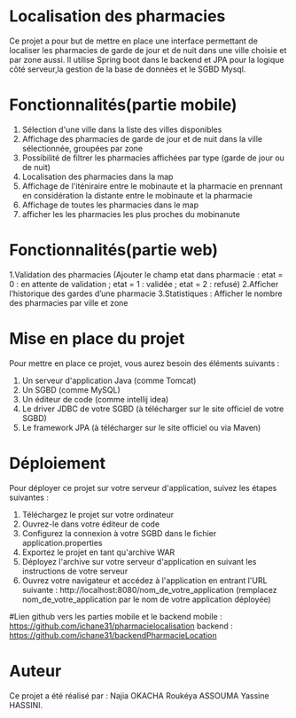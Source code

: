 # Localisation des pharmacies
Ce projet a pour but de mettre en place une interface permettant de localiser les pharmacies de garde de jour et de nuit dans une ville choisie et par zone aussi. Il utilise Spring boot dans le backend et JPA pour la logique côté serveur,la gestion de la base de données et le SGBD Mysql.

# Fonctionnalités(partie mobile)
1. Sélection d'une ville dans la liste des villes disponibles
2. Affichage des pharmacies de garde de jour et de nuit dans la ville sélectionnée, groupées par zone
3. Possibilité de filtrer les pharmacies affichées par type (garde de jour ou de nuit)
4. Localisation des pharmacies dans la map
5. Affichage de l'iténiraire entre le mobinaute et la pharmacie en prennant en considération la distante entre le mobinaute et la pharmacie
6. Affichage de toutes les pharmacies dans le map 
7. afficher les les pharmacies les plus proches du mobinanute

# Fonctionnalités(partie web)
1.Validation des pharmacies (Ajouter le champ etat dans pharmacie : etat = 0 : en attente de validation ; etat = 1 : validée ; etat = 2 : refusé)
2.Afficher l’historique des gardes d’une pharmacie
3.Statistiques : Afficher le nombre des pharmacies par ville et zone


# Mise en place du projet
Pour mettre en place ce projet, vous aurez besoin des éléments suivants :

1. Un serveur d'application Java (comme Tomcat)
2. Un SGBD (comme MySQL)
3. Un éditeur de code (comme intellij idea)
4. Le driver JDBC de votre SGBD (à télécharger sur le site officiel de votre SGBD)
5. Le framework JPA (à télécharger sur le site officiel ou via Maven)
# Déploiement
Pour déployer ce projet sur votre serveur d'application, suivez les étapes suivantes :

1. Téléchargez le projet sur votre ordinateur
2. Ouvrez-le dans votre éditeur de code
3. Configurez la connexion à votre SGBD dans le fichier application.properties
4. Exportez le projet en tant qu'archive WAR
5. Déployez l'archive sur votre serveur d'application en suivant les instructions de votre serveur
6. Ouvrez votre navigateur et accédez à l'application en entrant l'URL suivante : http://localhost:8080/nom_de_votre_application (remplacez nom_de_votre_application par le nom de votre application déployée)

#Lien github vers les parties mobile et le backend
mobile : https://github.com/ichane31/pharmacielocalisation
backend : https://github.com/ichane31/backendPharmacieLocation

# Auteur
Ce projet a été réalisé par :
  Najia OKACHA
  Roukéya ASSOUMA
  Yassine HASSINI.

